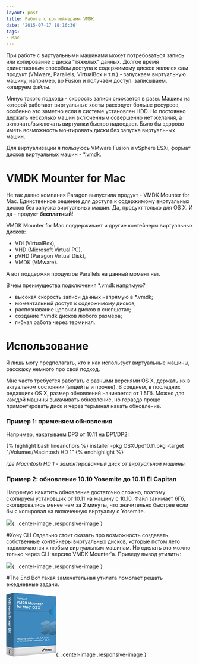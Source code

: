 ```yaml
---
layout: post
title: Работа с контейнерами VMDK
date: '2015-07-17 18:16:36'
tags:
- Mac
---
```


При работе с виртуальными машинами может потребоваться запись или копирование с диска "тяжелых" данных. Долгое время единственным способом доступа к содержимому дисков являлся сам продукт (VMware, Parallels, VirtualBox и т.п.) - запускаем виртуальную машину, например, во Fusion и получаем доступ: записываем, копируем файлы.

Минус такого подхода - скорость записи снижается в разы. Машина на которой работают виртуальные хосты расходует больше ресурсов, особенно это заметно если в системе установлен HDD. Но постоянно держать несколько машин включенным совершенно нет желания, а включать/выключать виртуалки быстро надоедает. Было бы здорово иметь возможность монтировать диски без запуска виртуальных машин.

Для виртуализации я пользуюсь VMware Fusion и vSphere ESXi, формат дисков виртуальных машин - *.vmdk.

# VMDK Mounter for Mac
Не так давно компания Paragon выпустила продукт - VMDK Mounter for Mac. Единственное решение для доступа к содержимому виртуальных дисков без запуска виртуальных машин. Да, продукт только для OS X. И да - продукт **бесплатный**!

VMDK Mounter for Mac поддерживает и другие контейнеры виртуальных дисков:

- VDI (VirtualBox),
- VHD (Microsoft Virtual PC),
- pVHD (Paragon Virtual Disk),
- VMDK (VMware).

А вот поддержки продуктов Parallels на данный момент нет.


В чем преимущества подключения *.vmdk напрямую?

- высокая скорость записи данных напрямую в *.vmdk;
- моментальный доступ к содержимому дисков;
- распознавание цепочки дисков в снепшотах;
- создание *.vmdk дисков любого размера;
- гибкая работа через терминал.


# Использование
Я лишь могу предполагать, кто и как использует виртуальные машины, расскажу немного про свой подход.

Мне часто требуется работать с разными версиями OS X, держать их в актуальном состоянии (апдейты и прочее).
В среднем, в последних редакциях OS X, размер обновлений начинается от 1.5Гб. Можно для каждой машины выкачивать обновление, но гораздо проще примонтировать диск и через терминал накать обновление.

### Пример 1: применяем обновления
Например, накатываем DP3 от 10.11 на DP1/DP2:

{% highlight bash lineanchors %}
installer -pkg OSXUpd10.11.pkg -target "/Volumes/Macintosh HD 1"
{% endhighlight %}

*где Macintosh HD 1 - замонтированный диск от виртуальной машины.*


### Пример 2: обновление 10.10 Yosemite до 10.11 El Capitan
Напрямую накатить обновление достаточно сложно, поэтому скопируем установщик от 10.11 на машину с 10.10.
Файл занимает 6Гб, скопировались менее чем за 2 минуты, что значительно быстрее если бы я копировал на включенную виртуалку с Yosemite.

![](http://pavel.miroshnichen.co/images/2015/07/Screen-Shot-2015-07-16-at-11-00-11.png){: .center-image .responsive-image }

#Хочу CLI
Отдельно стоит сказать про возможность создавать собственные контейнеры виртуальных дисков, которые потом лего подключаются к любым виртуальным машинам. Но сделать это можно только через CLI-версию VMDK Mounter'а. Приведу вывод утилиты:

![](http://pavel.miroshnichen.co/images/2015/07/Screen-Shot-2015-07-17-at-21-00-28.png){: .center-image .responsive-image }



#The End
Вот такая замечательная утилита помогает решать ежедневные задачи.

[![alt](/images/2015/07/vmdk_boxshot_eng_134x172.png){: .center-image .responsive-image }](https://www.paragon-software.com/home/vd-mounter-mac-free/)
